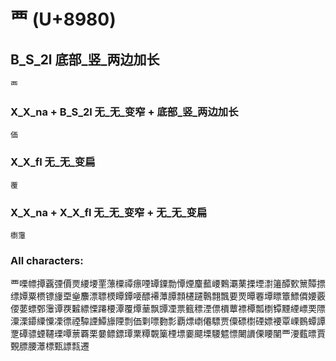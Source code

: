 # 覀 (U+8980) 

## B_S_2l 底部_竖_两边加长
`覀`

### X_X_na + B_S_2l 无_无_变窄 + 底部_竖_两边加长
`価`

### X_X_fl 无_无_变扁
`覆`

### X_X_na + X_X_fl 无_无_变窄 + 无_无_变扁
`檦䨵`

### All characters:
覀㗚幖撢覊㢾價㶾䌁㙘䙵薸㯨禫瘭㖶罈䥔勡憛煙麜䕯崾鷅㶚䔁搮堙㵱䉦醰歅篻贉摽缥㜤粟槚镖㫏垔㷑䴩漂䏇樮瞫鐔喓醥褼藫䐺顠櫏躚鷣翲飄要䙳曋䙴墰瞟簟鰾僲婹覈偠葽螵鄄䨵谭覄䊲縹慄蹮楆潭覆燂䓰飘㽑凐票籈䅺湮僄檟蕈褾橝瓢檦镡黫緸㟽䙲䧣潥溧䥮䌚憟凓徱禋驔諲鱏旚陻剽価㔄嘌覅彯覇熛㠒僊驃贾僳磦㯹䃌嫖䙅覃㟳䳩蟫譚覂磹骠䗎韆瑮嘾蔈覉栗嘦鳔鏢㻼䅇䊤䚓篥㮒墂嫑飃塛騕魒慓闄䜖傈䁏闉覀㴗薽㬓賈䚈膘腰㶘標甄謤㼼遷
